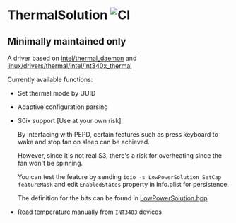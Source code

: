 # ThermalSolution  ![CI](https://github.com/zhen-zen/ThermalSolution/workflows/CI/badge.svg)

## Minimally maintained only

A driver based on [intel/thermal_daemon](https://github.com/intel/thermal_daemon) and [linux/drivers/thermal/intel/int340x_thermal](https://github.com/torvalds/linux/tree/master/drivers/thermal/intel/int340x_thermal)

Currently available functions:
- Set thermal mode by UUID
- Adaptive configuration parsing
- S0ix support [Use at your own risk]
  
  By interfacing with PEPD, certain features such as press keyboard to wake and stop fan on sleep can be achieved.
  
  However, since it's not real S3, there's a risk for overheating since the fan won't be spinning.

  You can test the feature by sending `ioio -s LowPowerSolution SetCap featureMask` and edit `EnabledStates` property in Info.plist for persistence.

  The definition for the bits can be found in [LowPowerSolution.hpp](https://github.com/zhen-zen/ThermalSolution/blob/master/ThermalSolution/LowPowerSolution.hpp)

- Read temperature manually from `INT3403` devices
